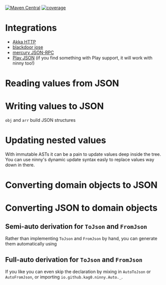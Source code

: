 [![Maven Central](https://img.shields.io/maven-central/v/io.github.kag0/ninny_2.13?style=for-the-badge)](https://mvnrepository.com/artifact/io.github.kag0/ninny)
[![coverage](https://img.shields.io/badge/test%20coverage-%3E%2090%25-brightgreen?style=for-the-badge)](https://kag0.github.io/ninny-json/coverage)

# Integrations

* [Akka HTTP](https://github.com/hseeberger/akka-http-json)
* [blackdoor jose](https://blackdoor.github.io/jose/)
* [mercury JSON-RPC](https://github.com/lightform-oss/mercury/tree/master/ninny)
* [Play JSON](play-compat) (if you find something with Play support, it will work with ninny too!)

<link href="https://jmblog.github.io/color-themes-for-google-code-prettify/themes/tomorrow.css" type="text/css" rel="stylesheet" />

# Reading values from JSON
<script src="https://gist-it.appspot.com/github/kag0/ninny-json/blob/master/ninny/test/src/io/github/kag0/ninny/userguide/Reading.scala?slice=7:62">  
  If you're reading this, you should go to the userguide website at https://kag0.github.io/ninny-json/USERGUIDE   
</script>

# Writing values to JSON

<script src="https://gist-it.appspot.com/github/kag0/ninny-json/blob/master/ninny/test/src/io/github/kag0/ninny/userguide/Writing.scala?slice=8:23"></script>

`obj` and `arr` build JSON structures

<script src="https://gist-it.appspot.com/github/kag0/ninny-json/blob/master/ninny/test/src/io/github/kag0/ninny/userguide/Writing.scala?slice=25:47"></script>

# Updating nested values

With immutable ASTs it can be a pain to update values deep inside the tree.  
You can use ninny's dynamic update syntax easly to replace values way down in there.

<script src="https://gist-it.appspot.com/github/kag0/ninny-json/blob/master/ninny/test/src/io/github/kag0/ninny/userguide/Updating.scala?slice=4:17"></script>

# Converting domain objects to JSON

<script src="https://gist-it.appspot.com/github/kag0/ninny-json/blob/master/ninny/test/src/io/github/kag0/ninny/userguide/DomainTo.scala?slice=6:50"></script>

# Converting JSON to domain objects

<script src="https://gist-it.appspot.com/github/kag0/ninny-json/blob/master/ninny/test/src/io/github/kag0/ninny/userguide/DomainFrom.scala?slice=9:47"></script>

## Semi-auto derivation for `ToJson` and `FromJson`

Rather than implementing `ToJson` and `FromJson` by hand, you can generate them 
automatically using

<script src="https://gist-it.appspot.com/github/kag0/ninny-json/blob/master/ninny/test/src/io/github/kag0/ninny/userguide/SemiAuto.scala?slice=8:15"></script>

## Full-auto derivation for `ToJson` and `FromJson`

If you like you can even skip the declaration by mixing in `AutoToJson` or 
`AutoFromJson`, or importing `io.github.kag0.ninny.Auto._`.

<script src="https://gist-it.appspot.com/github/kag0/ninny-json/blob/master/ninny/test/src/io/github/kag0/ninny/userguide/FullAuto.scala?slice=7:17"></script>

<script>
  (function () {
    var links = document.querySelectorAll("link[href='https://gist-it.appspot.com/assets/embed.css'], link[href='https://gist-it.appspot.com/assets/prettify/prettify.css']");
    links.forEach(function (link, index) {
        console.log(index, link);
        link.parentNode.removeChild(link);
    }); 
}()); 
</script>
